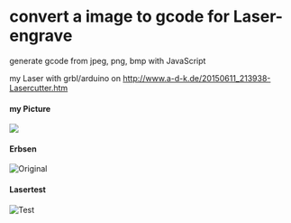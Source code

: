# convert a image to gcode for Laser-engrave
generate gcode from jpeg, png, bmp with JavaScript

my Laser with grbl/arduino on http://www.a-d-k.de/20150611_213938-Lasercutter.htm

#### my Picture ####
![](https://cloud.githubusercontent.com/assets/3751286/10120507/335d9616-64bd-11e5-97c4-467d5f5e6e8b.jpg)

#### Erbsen ####
![Original](https://cloud.githubusercontent.com/assets/3751286/10120509/4661647c-64bd-11e5-90ad-499d471e8555.png)

#### Lasertest ####
![Test](https://cloud.githubusercontent.com/assets/3751286/10120508/3dfb0f5e-64bd-11e5-9727-f4dbdd309022.jpg)
